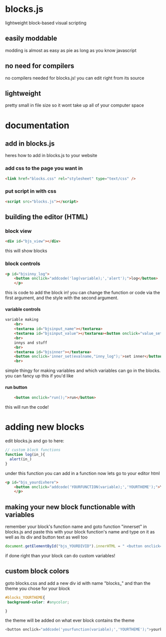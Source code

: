 # blocks.js
lightweight block-based visual scripting
## easily moddable
modding is almost as easy as pie as long as you know javascript
## no need for compilers
no compilers needed for blocks.js! you can edit right from its source
## lightweight
pretty small in file size so it wont take up all of your computer space

# documentation

## add in blocks.js
heres how to add in blocks.js to your website
### add css to the page you want in

```html
<link href="blocks.css" rel="stylesheet" type="text/css" />
```
### put script in with css
```html
<script src="blocks.js"></script>
```

## building the editor (HTML)
### block view

```html
<div id="bjs_view"></div>
```

this will show blocks
### block controls
```html
<p id="bjsinny_log">
    <button onclick="addcode('log(variable);','alert');">log</button>
    </p>
```
this is code to add the block in! you can change the function or code via the first argument, and the style with the second argument.

#### variable controls
```html
variable making
    <br>
    <textarea id="bjsinput_name"></textarea>
    <textarea id="bjsinput_value"></textarea><button onclick="value_set();">set value</button>
    <br>
    innys and stuff
    <br>
    <textarea id="bjsinner"></textarea>
    <button onclick='inner_set(evalname,"inny_log");'>set inner</button>
    <br>
```
simple thingy for making variables and which variables can go in the blocks. you can fancy up this if you'd like

#### run button 
```html
    <button onclick="run();">run</button>
```
this will run the code!

# adding new blocks
edit blocks.js and go to here:
```javascript
// custom block functions
function log(in_){
  alert(in_)
}
```

under this function you can add in a function
now lets go to your editor html
```html
<p id="bjs_yourdivhere">
    <button onclick="addcode('YOURFUNCTION(variable);','YOURTHEME');">YOURBUTTOMTHEME</button>
    </p>
```

## making your new block functionable with variables
remember your block's function name and goto function "innerset" in blocks.js and paste this with your block function's name and type on it as well as its div and button text as well too
```javascript
document.getElementById("bjs_YOURDIVID").innerHTML = " <button onclick='addcode(" + '"YOURFUNCTION(' + evalname + ');","YOURTHEME"' + ");'>BUTTON TEXT</button>";
```
if done right than your block can do custom variables!

## custom block colors
goto blocks.css and add a new div id with name "blocks_" and than the theme you chose for your block
 ```css
 #blocks_YOURTHEME{
  background-color: #anycolor;
 
}
 ```
 the theme will be added on what ever block contains the theme
 ```javascript
 <button onclick="addcode('yourfunction(variable);','YOURTHEME');">yourbutton</button>
 ```

